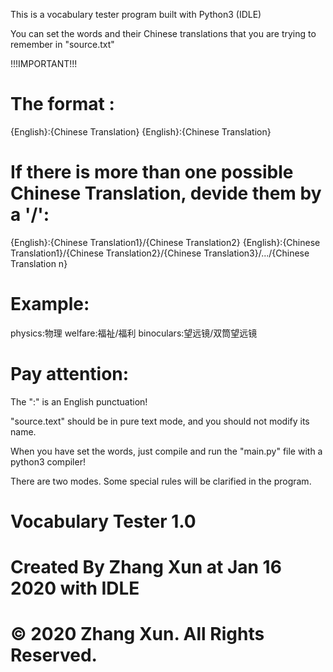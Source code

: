 This is a vocabulary tester program built with Python3 (IDLE)

You can set the words and their Chinese translations that you are trying to remember in "source.txt"

!!!IMPORTANT!!!
# The format :
{English}:{Chinese Translation}
{English}:{Chinese Translation}

# If there is more than one possible Chinese Translation, devide them by a '/':
{English}:{Chinese Translation1}/{Chinese Translation2}
{English}:{Chinese Translation1}/{Chinese Translation2}/{Chinese Translation3}/.../{Chinese Translation n}

# Example:
physics:物理
welfare:福祉/福利
binoculars:望远镜/双筒望远镜

# Pay attention:
The ":" is an English punctuation!

"source.text" should be in pure text mode, and you should not modify its name.



When you have set the words, just compile and run the "main.py" file with a python3 compiler!

There are two modes. Some special rules will be clarified in the program.



# Vocabulary Tester 1.0
# Created By Zhang Xun at Jan 16 2020 with IDLE
# © 2020 Zhang Xun. All Rights Reserved.
